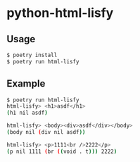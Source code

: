 # python-html-lisfy

## Usage

```bash
$ poetry install
$ poetry run html-lisfy
```

## Example

```bash
$ poetry run html-lisfy
html-lisfy> <h1>asdf</h1>
(h1 nil asdf)

html-lisfy> <body><div>asdf</div></body>
(body nil (div nil asdf))

html-lisfy> <p>1111<br />2222</p>
(p nil 1111 (br ((void . t))) 2222)
```
